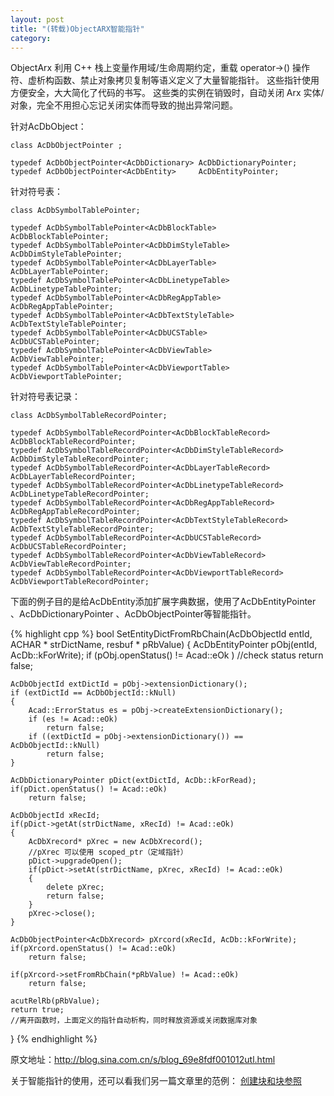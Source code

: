 ```yaml
---
layout: post
title: "(转载)ObjectARX智能指针"
category: 
---
```


ObjectArx 利用 C++ 栈上变量作用域/生命周期约定，重载 operator->() 操作符、虚析构函数、禁止对象拷贝复制等语义定义了大量智能指针。
这些指针使用方便安全，大大简化了代码的书写。
这些类的实例在销毁时，自动关闭 Arx 实体/对象，完全不用担心忘记关闭实体而导致的抛出异常问题。

针对AcDbObject：

	class AcDbObjectPointer ;

	typedef AcDbObjectPointer<AcDbDictionary> AcDbDictionaryPointer;
	typedef AcDbObjectPointer<AcDbEntity>     AcDbEntityPointer;

针对符号表：

	class AcDbSymbolTablePointer;

	typedef AcDbSymbolTablePointer<AcDbBlockTable>     AcDbBlockTablePointer;
	typedef AcDbSymbolTablePointer<AcDbDimStyleTable>  AcDbDimStyleTablePointer;
	typedef AcDbSymbolTablePointer<AcDbLayerTable>     AcDbLayerTablePointer;
	typedef AcDbSymbolTablePointer<AcDbLinetypeTable>  AcDbLinetypeTablePointer;
	typedef AcDbSymbolTablePointer<AcDbRegAppTable>    AcDbRegAppTablePointer;
	typedef AcDbSymbolTablePointer<AcDbTextStyleTable> AcDbTextStyleTablePointer;
	typedef AcDbSymbolTablePointer<AcDbUCSTable>       AcDbUCSTablePointer;
	typedef AcDbSymbolTablePointer<AcDbViewTable>      AcDbViewTablePointer;
	typedef AcDbSymbolTablePointer<AcDbViewportTable>  AcDbViewportTablePointer;

针对符号表记录：

	class AcDbSymbolTableRecordPointer;

	typedef AcDbSymbolTableRecordPointer<AcDbBlockTableRecord>     AcDbBlockTableRecordPointer;
	typedef AcDbSymbolTableRecordPointer<AcDbDimStyleTableRecord>  AcDbDimStyleTableRecordPointer;
	typedef AcDbSymbolTableRecordPointer<AcDbLayerTableRecord>     AcDbLayerTableRecordPointer;
	typedef AcDbSymbolTableRecordPointer<AcDbLinetypeTableRecord>  AcDbLinetypeTableRecordPointer;
	typedef AcDbSymbolTableRecordPointer<AcDbRegAppTableRecord>    AcDbRegAppTableRecordPointer;
	typedef AcDbSymbolTableRecordPointer<AcDbTextStyleTableRecord> AcDbTextStyleTableRecordPointer;
	typedef AcDbSymbolTableRecordPointer<AcDbUCSTableRecord>       AcDbUCSTableRecordPointer;
	typedef AcDbSymbolTableRecordPointer<AcDbViewTableRecord>      AcDbViewTableRecordPointer;
	typedef AcDbSymbolTableRecordPointer<AcDbViewportTableRecord>  AcDbViewportTableRecordPointer;
 
下面的例子目的是给AcDbEntity添加扩展字典数据，使用了AcDbEntityPointer 、AcDbDictionaryPointer 、AcDbObjectPointer<AcDbXrecord>等智能指针。

{% highlight cpp %}
bool SetEntityDictFromRbChain(AcDbObjectId entId, ACHAR * strDictName, resbuf * pRbValue)
{
	AcDbEntityPointer pObj(entId, AcDb::kForWrite);
	if (pObj.openStatus() != Acad::eOk )	//check status
		return false;

	AcDbObjectId extDictId = pObj->extensionDictionary();
	if (extDictId == AcDbObjectId::kNull)
	{
		Acad::ErrorStatus es = pObj->createExtensionDictionary();
		if (es != Acad::eOk)
			return false;
		if ((extDictId = pObj->extensionDictionary()) == AcDbObjectId::kNull)
			return false;
	}

	AcDbDictionaryPointer pDict(extDictId, AcDb::kForRead);
	if(pDict.openStatus() != Acad::eOk)
		return false;

	AcDbObjectId xRecId;
	if(pDict->getAt(strDictName, xRecId) != Acad::eOk)
	{
		AcDbXrecord* pXrec = new AcDbXrecord();
		//pXrec 可以使用 scoped_ptr（定域指针）
		pDict->upgradeOpen();
		if(pDict->setAt(strDictName, pXrec, xRecId) != Acad::eOk)
		{
			delete pXrec;
			return false;
		}
		pXrec->close();
	}

	AcDbObjectPointer<AcDbXrecord> pXrcord(xRecId, AcDb::kForWrite);
	if(pXrcord.openStatus() != Acad::eOk) 
		return false; 

	if(pXrcord->setFromRbChain(*pRbValue) != Acad::eOk) 
		return false;

	acutRelRb(pRbValue);
	return true;
	//离开函数时，上面定义的指针自动析构，同时释放资源或关闭数据库对象
}
{% endhighlight %}

原文地址：http://blog.sina.com.cn/s/blog_69e8fdf001012utl.html

关于智能指针的使用，还可以看我们另一篇文章里的范例： [创建块和块参照](../../../2015/04/27/create-block.html)
